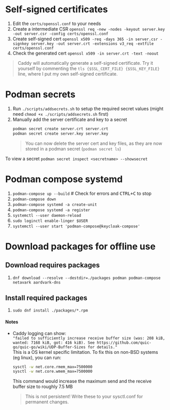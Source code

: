 # Self-signed certificates

1. Edit the `certs/openssl.conf` to your needs
2. Create a intermediate CSR `openssl req -new -nodes -keyout server.key -out server.csr -config certs/openssl.conf`
3. Create self-signed cert `openssl x509 -req -days 365 -in server.csr -signkey server.key -out server.crt -extensions v3_req -extfile certs/openssl.conf`
4. Check the generated cert `openssl x509 -in server.crt -text -noout`

>Caddy will automatically generate a self-signed certificate. Try it yourself by commenting the `tls {$SSL_CERT_FILE} {$SSL_KEY_FILE}` line, where I put my own self-signed certificate.

# Podman secrets

1. Run `./scripts/addsecrets.sh` to setup the required secret values (might need `chmod +x ./scripts/addsecrets.sh` first)
2. Manually add the server certificate and key to a secret
   ```bash
   podman secret create server.crt server.crt
   podman secret create server.key server.key
   ```
   >You can now delete the server cert and key files, as they are now stored in a podman secret (`podman secret ls`)

To view a secret `podman secret inspect <secretname> --showsecret`

# Podman compose systemd

1. `podman-compose up --build` # Check for errors and <kbd>CTRL+C</kbd> to stop
2. `podman-compose down`
3. `podman-compose systemd -a create-unit`
4. `podman-compose systemd -a register`
5. `systemctl --user daemon-reload`
6. `sudo loginctl enable-linger $USER`
7. `systemctl --user start 'podman-compose@keycloak-compose'`


# Download packages for offline use

## Download requires packages

1. `dnf download --resolve --destdir=./packages podman podman-compose netavark aardvark-dns`

## Install required packages

1. `sudo dnf install ./packages/*.rpm`

#### Notes

- Caddy logging can show:\
  `"failed to sufficiently increase receive buffer size (was: 208 kiB, wanted: 7168 kiB, got: 416 kiB). See https://github.com/quic-go/quic-go/wiki/UDP-Buffer-Sizes for details."`\
  This is a OS kernel specific limitation. To fix this on non-BSD systems (eg linux), you can run:
   ```bash
   sysctl -w net.core.rmem_max=7500000
   sysctl -w net.core.wmem_max=7500000
   ```
   This command would increase the maximum send and the receive buffer size to roughly 7.5 MB
   >This is not persistent! Write these to your sysctl.conf for permanent changes.